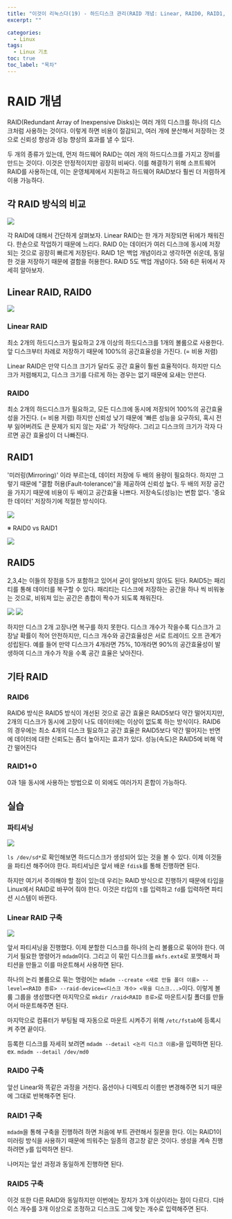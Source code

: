```yaml
---
title: "이것이 리눅스다(19) - 하드디스크 관리(RAID 개념: Linear, RAID0, RAID1, RAID5, RAID, RAID10, 실습)"
excerpt: ""

categories:
  - Linux
tags:
  - Linux 기초
toc: true
toc_label: "목차"
---
```


# RAID 개념

RAID(Redundant Array of Inexpensive Disks)는 여러 개의 디스크를 하나의 디스크처럼 사용하는 것이다. 이렇게 하면 비용이 절감되고, 여러 개에 분산해서 저장하는 것으로 신뢰성 향상과 성능 향상의 효과를 낼 수 있다.

두 개의 종류가 있는데, 먼저 하드웨어 RAID는 여러 개의 하드디스크를 가지고 장비를 만드는 것이다. 이것은 안정적이지만 굉장히 비싸다. 이를 해결하기 위해 소프트웨어 RAID를 사용하는데, 이는 운영체제에서 지원하고 하드웨어 RAID보다 훨씬 더 저렴하게 이용 가능하다.

## 각 RAID 방식의 비교

<img src="https://drive.google.com/uc?export=view&id=1WmP_3CMvomO1yhwEzoUMdoulnlxvRJVE">

각 RAID에 대해서 간단하게 살펴보자. Linear RAID는 한 개가 저장되면 뒤에가 채워진다. 한손으로 작업하기 때문에 느리다. RAID 0는 데이터가 여러 디스크에 동시에 저장되는 것으로 굉장히 빠르게 저장된다. RAID 1은 백업 개념이라고 생각하면 쉬운데, 동일한 것을 저장하기 때문에 결함을 허용한다. RAID 5도 백업 개념이다. 5와 6은 뒤에서 자세히 알아보자.

## Linear RAID, RAID0

<img src="https://drive.google.com/uc?export=view&id=1U3-Z9coOOTOus_Cjsxvy3VIC3mLAJSFz">

### Linear RAID

최소 2개의 하드디스크가 필요하고 2개 이상의 하드디스크를 1개의 볼륨으로 사용한다. 앞 디스크부터 차례로 저장하기 때문에 100%의 공간효율성을 가진다. (= 비용 저렴)

Linear RAID은 만약 디스크 크기가 달라도 공간 효율이 훨씬 효율적이다. 하지만 디스크가 저렴해지고, 디스크 크기를 다르게 하는 경우는 없기 때문에 요새는 안쓴다.

### RAID0

최소 2개의 하드디스크가 필요하고, 모든 디스크에 동시에 저장되어 100%의 공간효율성을 가진다. (= 비용 저렴) 하지만 신뢰성 낮기 때문에 '빠른 성능을 요구하되, 혹시 전부 잃어버려도 큰 문제가 되지 않는 자료' 가 적당하다. 그리고 디스크의 크기가 각자 다르면 공간 효율성이 더 나빠진다.

## RAID1

'미러링(Mirroring)' 이라 부르는데, 데이터 저장에 두 배의 용량이 필요하다. 하지만 그렇기 때문에 "결함 허용(Fault-tolerance)"을 제공하여  신뢰성 높다. 두 배의 저장 공간을 가지기 때문에  비용이 두 배이고 공간효율 나쁘다. 저장속도(성능)는 변함 없다. '중요한 데이터' 저장하기에 적절한 방식이다. 

<img src="https://drive.google.com/uc?export=view&id=1fsHO2i6qhgthfgeg-OS2wfAi7yokOCz3">

※ RAID0 vs RAID1

<img src="https://drive.google.com/uc?export=view&id=1-WctzEg6gpT7kVJP4qZ7oLQPOoQwTU6T">

## RAID5

2,3,4는 이들의 장점을 5가 포함하고 있어서 굳이 알아보지 않아도 된다. RAID5는 패리티를 통해 데이터를 복구할 수 있다. 패리티는 디스크에 저장하는 공간을 하나 씩 비워놓는 것으로, 비워져 있는 공간은 총합이 짝수가 되도록 채워진다.

<img src="https://drive.google.com/uc?export=view&id=1OysUAerjyp7XuvcfJlzN_jlF-kgWcnz2">

<img src="https://drive.google.com/uc?export=view&id=1ZUgFfSSJNd9x92S1LLkQnJOvZbZru44W">

하지만 디스크 2개 고장나면 복구를 하지 못한다. 디스크 개수가 작을수록 디스크가 고장날 확률이 적어 안전하지만, 디스크 개수와 공간효율성은 서로 트레이드 오프 관계가 성립된다. 예를 들어 만약 디스크가 4개라면 75%, 10개라면 90%의 공간효율성이 발생하여 디스크 개수가 작을 수록 공간 효율은 낮아진다. 

## 기타 RAID

### RAID6

RAID6 방식은 RAID5 방식이 개선된 것으로 공간 효율은 RAID5보다 약간 떨어지지만, 2개의 디스크가 동시에 고장이 나도 데이터에는 이상이 없도록 하는 방식이다. RAID6의 경우에는 최소 4개의 디스크 필요하고 공간 효율은 RAID5보다 약간 떨어지는 반면에 데이터에 대한 신뢰도는 좀더 높아지는 효과가 있다. 성능(속도)은 RAID5에 비해 약간 떨어진다

### RAID1+0
0과 1을 동시에 사용하는 방법으로 이 외에도 여러가지 혼합이 가능하다.

## 실습

### 파티셔닝

<img src="https://drive.google.com/uc?export=view&id=1WWw4RQ7rQN-NkgBEii8Lgqk8UAAtKelw">

`ls /dev/sd*`로 확인해보면 하드디스크가 생성되어 있는 것을 볼 수 있다. 이제 이것들을 파티션 해주어야 한다. 파티셔닝은 앞서 배운 `fdisk`를 통해 진행하면 된다. 

하지만 여기서 주의해야 할 점이 있는데 우리는 RAID 방식으로 진행하기 때문에 타입을 Linux에서 RAID로 바꾸어 줘야 한다. 이것은 타입의 `t`를 입력하고 `fd`를 입력하면 파티션 시스템이 바뀐다. 

### Linear RAID 구축

<img src="https://drive.google.com/uc?export=view&id=1ShP-gEd5C9u57r2gpWd92rQQGGc1uUSE">

앞서 파티셔닝을 진행했다. 이제 분할한 디스크를 하나의 논리 볼륨으로 묶어야 한다. 여기서 필요한 명령어가 `mdadm`이다. 그리고 이 묶인 디스크를 `mkfs.ext4`로 포맷해서 파티션을 만들고 이를 마운트해서 사용하면 된다. 

하나의 논리 볼륨으로 묶는 명령어는 `mdadm --create <새로 만들 폴더 이름> --level=<RAID 종류> --raid-device=<디스크 개수> <묶을 디스크...>`이다. 이렇게 볼륨 그룹을 생성했다면 마지막으로 `mkdir /raid<RAID 종류>`로 마운트시킬 폴더를 만들어서 마운트해주면 된다.

마지막으로 컴퓨터가 부팅될 때 자동으로 마운트 시켜주기 위해 `/etc/fstab`에 등록시켜 주면 끝이다. 

등록한 디스크를 자세히 보려면 `mdadm --detail <논리 디스크 이름>`을 입력하면 된다. ex. `mdadm --detail /dev/md0`

### RAID0 구축

앞선 Linear와 똑같은 과정을 거친다. 옵션이나 디렉토리 이름만 변경해주면 되기 때문에 그대로 반복해주면 된다. 

### RAID1 구축

`mdadm`을 통해 구축을 진행하려 하면 처음에 부트 관련해서 질문을 한다. 이는 RAID1이 미러링 방식을 사용하기 때문에 띄워주는 일종의 경고창 같은 것이다. 생성을 계속 진행하려면 `y`를 입력하면 된다. 

나머지는 앞선 과정과 동일하게 진행하면 된다.

### RAID5 구축

이것 또한 다른 RAID와 동일하지만 이번에는 장치가 3개 이상이라는 점이 다르다. 디바이스 개수를 3개 이상으로 조정하고 디스크도 그에 맞는 개수로 입력해주면 된다. 